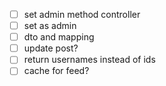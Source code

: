 - [ ] set admin method controller
- [ ] set as admin
- [ ] dto and mapping
- [ ] update post?
- [ ] return usernames instead of ids
- [ ] cache for feed?

